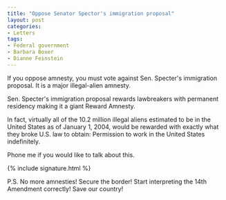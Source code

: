 ```yaml
---
title: "Oppose Senator Spector's immigration proposal"
layout: post
categories:
- Letters
tags:
- Federal government
- Barbara Boxer
- Dianne Feinstein
---
```


If you oppose amnesty, you must vote against Sen. Specter's immigration proposal. It is a major illegal-alien amnesty.

Sen. Specter's immigration proposal rewards lawbreakers with permanent residency making it a giant Reward Amnesty.

In fact, virtually all of the 10.2 million illegal aliens estimated to be in the United States as of January 1, 2004, would be rewarded with exactly what they broke U.S. law to obtain: Permission to work in the United States indefinitely.

Phone me if you would like to talk about this.

{% include signature.html %}

P.S. No more amnesties! Secure the border! Start interpreting the 14th Amendment correctly! Save our country!